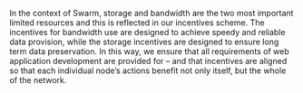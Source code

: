 In the context of Swarm, storage and bandwidth are the two most important limited
resources and this is reflected in our incentives scheme. The incentives for bandwidth
use are designed to achieve speedy and reliable data provision, while the storage
incentives are designed to ensure long term data preservation. In this way, we ensure
that all requirements of web application development are provided for – and that
incentives are aligned so that each individual node’s actions benefit not only itself, but
the whole of the network.
